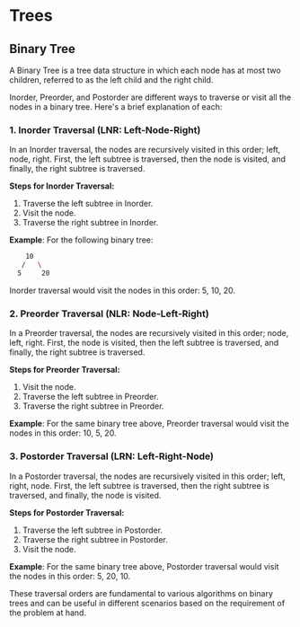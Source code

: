 # Trees

## Binary Tree

A Binary Tree is a tree data structure in which each node has at most two children, referred to as the left child and the right child.

Inorder, Preorder, and Postorder are different ways to traverse or visit all the nodes in a binary tree. Here's a brief explanation of each:

### 1. Inorder Traversal (LNR: Left-Node-Right)

In an Inorder traversal, the nodes are recursively visited in this order; left, node, right. First, the left subtree is traversed, then the node is visited, and finally, the right subtree is traversed.

**Steps for Inorder Traversal:**

1. Traverse the left subtree in Inorder.
2. Visit the node.
3. Traverse the right subtree in Inorder.

**Example**:
For the following binary tree:

```bash
    10
   /   \
  5     20
```

Inorder traversal would visit the nodes in this order: 5, 10, 20.

### 2. Preorder Traversal (NLR: Node-Left-Right)

In a Preorder traversal, the nodes are recursively visited in this order; node, left, right. First, the node is visited, then the left subtree is traversed, and finally, the right subtree is traversed.

**Steps for Preorder Traversal:**

1. Visit the node.
2. Traverse the left subtree in Preorder.
3. Traverse the right subtree in Preorder.

**Example**:
For the same binary tree above, Preorder traversal would visit the nodes in this order: 10, 5, 20.

### 3. Postorder Traversal (LRN: Left-Right-Node)

In a Postorder traversal, the nodes are recursively visited in this order; left, right, node. First, the left subtree is traversed, then the right subtree is traversed, and finally, the node is visited.

**Steps for Postorder Traversal:**

1. Traverse the left subtree in Postorder.
2. Traverse the right subtree in Postorder.
3. Visit the node.

**Example**:
For the same binary tree above, Postorder traversal would visit the nodes in this order: 5, 20, 10.

These traversal orders are fundamental to various algorithms on binary trees and can be useful in different scenarios based on the requirement of the problem at hand.

